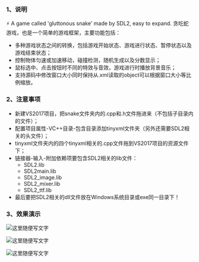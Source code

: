 ### 1、说明
⚡️ A game called 'gluttonous snake' made by SDL2, easy to expand.
贪吃蛇游戏，也是一个简单的游戏框架，主要功能包括：
- 多种游戏状态之间的转换，包括游戏开始状态、游戏进行状态、暂停状态以及游戏结束状态；
- 控制物体匀速或加速移动，碰撞检测，随机生成以及分数显示；
- 鼠标选中、点击按钮时不同的特效与音效，游戏进行时播放背景音乐；
- 支持源码中修改窗口大小同时保持从.xml读取的object可以根据窗口大小等比例缩放。


### 2、注意事项
- 新建VS2017项目，把snake文件夹内的.cpp和.h文件拖进来（不包括子目录内的文件）；
- 配置项目属性-VC++目录-包含目录添加tinyxml文件夹（另外还需要SDL2相关的头文件）；
- tinyxml文件夹内的四个tinyxml相关的.cpp文件拖到VS2017项目的资源文件下；
- 链接器-输入-附加依赖项要包含SDL2相关的lib文件：
  - SDL2.lib
  - SDL2main.lib
  - SDL2_image.lib
  - SDL2_mixer.lib
  - SDL2_ttf.lib
- 最后要把SDL2相关的dll文件放在Windows系统目录或exe同一目录下！


### 3、效果演示
![这里随便写文字](https://github.com/clw5180/snake/blob/master/screenshot1.png)

![这里随便写文字](https://github.com/clw5180/snake/blob/master/screenshot2.png)

![这里随便写文字](https://github.com/clw5180/snake/blob/master/screenshot3.png)
